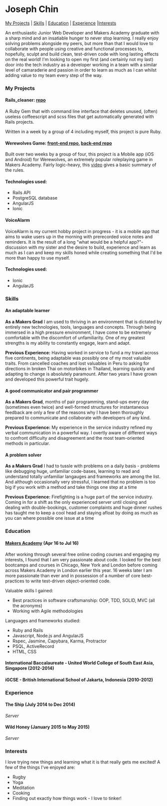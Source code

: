 # Joseph Chin

[My Projects](#my-projects) | [Skills](#skills) | [Education](#education) | [Experience](#experience) |[Interests](#interests)

An enthusiastic Junior Web Developer and Makers Academy graduate with a sharp mind and an insatiable hunger to never stop learning. I really enjoy solving problems alongside my peers, but more than that I would love to collaborate with people using creative and functional processes to, hopefully, sculpt and build clean, test-driven code with long lasting effects on the real world! I'm looking to open my first (and certainly not my last) door into the tech industry as a developer working in a team with a similar level of camaraderie and passion in order to learn as much as I can whilst adding value to my team every step of the way.


### My Projects

#### Rails_cleaner: [repo](https://github.com/josephchin19293/rails_cleaner)

A Ruby Gem that with command line interface that deletes unused, (often) useless coffeescript and scss files that get automatically generated with Rails projects.

Written in a week by a group of 4 including myself, this project is pure Ruby.

#### Werewolves Game: [front-end repo](https://github.com/harrywynnwill/werewolves_frontend), [back-end repo](https://github.com/elibar-uk/werewolves_backend)

Built over two weeks by a group of four, this project is a Mobile app (iOS and Android) for Werewolves, an extremely popular roleplaying game in Makers Academy. Fairly logic-heavy, this [video](https://vimeo.com/101331825) gives a basic summary of the rules.

#### Technologies used:
* Rails API
* PostgreSQL database
* AngularJS
* Ionic

#### VoiceAlarm

VoiceAlarm is my current hobby project in progress - it is a mobile app that aims to wake users up in the morning with prerecorded voice notes and reminders. It is the result of a long "what would be a helpful app?"-discussion with my sister and the desire to build, experience and learn as much as I can and keep my skills honed while creating something that I'd be more than happy to use myself.

#### Technologies used:
* Ionic
* AngularJS


### Skills

#### An adaptable learner

**As a Makers Grad**
I am used to thriving in an environment that is dictated by entirely new technologies, tools, languages and concepts. Through being immersed in a high pressure environment, I have come to be extremely comfortable with the discomfort of unfamiliarity. One of my greatest strengths is my ability to constantly engage, learn and adapt.

**Previous Experience:**
Having worked in service to fund a my travel across five continents, being adaptable was possibly one of my most valuable traits. From cancelled coaches and lost valuables in Peru to asking for directions in broken Thai on motorbikes in Thailand, learning quickly and adapting to change is absolutely paramount. After two years I have grown and developed this powerful trait hugely.

#### A good communicator and pair programmer

**As a Makers Grad**, months of pair programming, stand-ups every day (sometimes even twice) and well-formed structures for instantaneous feedback are only a few of the reasons why I have been thoroughly prepared to communicate and collaborate with developers of any kind.

**Previous Experience:** My experience in the service industry refined my verbal communication in a powerful way. I overtly aware of different ways to confront difficulty and disagreement and the most team-oriented methods in particular.

#### A problem solver

**As a Makers Grad** I had to tussle with problems on a daily basis - problems like debugging huge, unfamiliar code-bases, learning to read and understand totally unfamiliar langauges and frameworks are among the list. And although occasionally very stressful, I learned that no problem is too big if you work with a method and take things one step at a time

**Previous Experience:** Firefighting is a huge part of the service industry. Coming in for a shift as the only experienced server until closing and dealing with double-bookings, customer complaints and huge dinner rushes has taught me to keep a cool head and staying afloat by doing as much as you can where possible one issue at a time

### Education

#### [Makers Academy](http://www.makersacademy.com) (Apr 16 to Jul 16)

After working through several free online coding courses and engaging my interests, I found that I am very passionate about code. I looked for the best bootcamps and courses in Chicago, New York and London before coming across Makers Academy in London earlier this year. 16 weeks later I am more passionate than ever and in possession of a number of core best-practices to write test-driven object-oriented code.

Valuable skills I gained:
* Best practices in software craftsmanship: OOP, TDD, SOLID, MVC (all the acronyms)
* Working with Agile methodologies

Languages and frameworks studied:
* Ruby and Rails
* Javascript, Node.js and AngularJS
* Rspec, Jasmine, Capybara, Karma, Protractor
* PSQL, ActiveRecord
* HTML, CSS

#### International Baccalaureate - United World College of South East Asia, Singapore (2012-2014)

#### iGCSE - British International School of Jakarta, Indonesia (2010-2012)

### Experience

#### The Ship (July 2014 to Dec 2014)
_Server_

#### Wild Honey (January 2015 to May 2015)
_Server_

### Interests

I love trying new things and learning what it is that really gets me excited! A few of the things I've enjoyed are:
* Rugby
* Yoga
* Meditation
* Cooking
* Finding out exactly how things work - I love to tinker!
